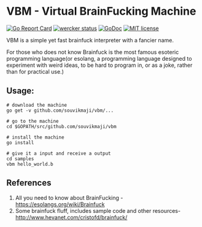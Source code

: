 # VBM - Virtual BrainFucking Machine

[![Go Report Card](https://goreportcard.com/badge/github.com/souvikmaji/vbm)](https://goreportcard.com/report/github.com/souvikmaji/vbm)
[![wercker status](https://app.wercker.com/status/e7cb67d27848f4a08dd86543a1c3b8bf/s/master "wercker status")](https://app.wercker.com/project/byKey/e7cb67d27848f4a08dd86543a1c3b8bf)
[![GoDoc](https://godoc.org/github.com/souvikmaji/vbm?status.svg)](https://godoc.org/github.com/souvikmaji/vbm)
[![MIT license](https://img.shields.io/badge/license-MIT-brightgreen.svg)](https://opensource.org/licenses/MIT)

VBM is a simple yet fast brainfuck interpreter with a fancier name.

For those who does not know Brainfuck is the most famous esoteric programming language(or esolang, a programming language designed to experiment with weird ideas, to be hard to program in, or as a joke, rather than for practical use.)

## Usage:

```shell
# download the machine
go get -v github.com/souvikmaji/vbm/...

# go to the machine
cd $GOPATH/src/github.com/souvikmaji/vbm

# install the machine
go install

# give it a input and receive a output
cd samples
vbm hello_world.b
```

## References
1. All you need to know about BrainFucking - <https://esolangs.org/wiki/Brainfuck>
2. Some brainfuck fluff, includes sample code and other resources- <http://www.hevanet.com/cristofd/brainfuck/>
